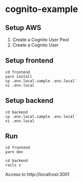 # cognito-example

## Setup AWS

1. Create a Cognito User Pool
2. Create a Cognito User

## Setup frontend
```
cd frontend
yarn install
cp .env.local.sample .env.local`
vi .env.local
```

## Setup backend

```
cd backend
cp .env.local.sample .env.local`
vi .env.local
```

## Run

```
cd frontend
yarn dev
```

```
cd backend
rails s
```

Access to http://localhost:3001
